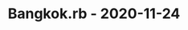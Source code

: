 ---
layout: post
title: Bangkok.rb - 2020-11-24
datetime: '2020-11-24 19:00:00 +0700'
name: Bangkok.rb
external_url: https://www.meetup.com/bangkok-rb/events/274226780/
online_event: false
year_month: 2020-11
---